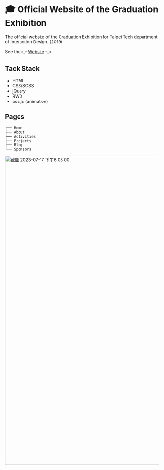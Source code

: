 # 🎓 Official Website of the Graduation Exhibition
The official website of the Graduation Exhibition for Taipei Tech department of Interaction Design. (2019) 

See the 👉 [Website](https://viboloveyou12.github.io/poooooof/) 👈

## Tack Stack
- HTML
- CSS/SCSS
- jQuery
- RWD
- aos.js (animation)

## Pages

```
┌── Home
├── About
├── Activities
├── Projects
├── Blog
└── Sponsors
```
<img width="1013" alt="截圖 2023-07-17 下午6 08 00" src="https://github.com/viboloveyou12/poooooof/assets/29854567/1a62e63d-0dd8-4fb1-90e8-c1fcef703b7d">
